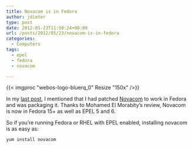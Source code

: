```yaml
---
title: Novacom is in Fedora
author: jdieter
type: post
date: 2012-05-23T11:50:24+00:00
url: /posts/2012/05/23/novacom-is-in-fedora
categories:
  - Computers
tags:
  - epel
  - fedora
  - novacom

---
```

{{< imgproc "webos-logo-bluerq_0" Resize "150x" />}}

In my [last post][2], I mentioned that I had patched [Novacom][3] to work in Fedora and was packaging it. Thanks to Mohamed El Morabity&#8217;s review, Novacom is now in Fedora 15+ as well as EPEL 5 and 6.

So if you&#8217;re running Fedora or RHEL with EPEL enabled, installing novacom is as easy as:
  
`yum install novacom`

 [2]: /posts/2012/04/02/novacom-for-fedora/
 [3]: https://github.com/openwebos/novacom
